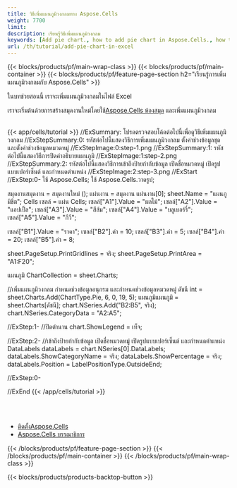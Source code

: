 ```yaml
---
title: วิธีเพิ่มแผนภูมิวงกลมทาง Aspose.Cells
weight: 7700
limit:
description: เรียนรู้วิธีเพิ่มแผนภูมิวงกลม
keywords: [Add pie chart., how to add pie chart in Aspose.Cells., how to add pie chart using Aspose.Cells]
url: /th/tutorial/add-pie-chart-in-excel
---
```

{{< blocks/products/pf/main-wrap-class >}}
{{< blocks/products/pf/main-container >}}
{{< blocks/products/pf/feature-page-section h2="เรียนรู้การเพิ่มแผนภูมิวงกลมกับ Aspose.Cells" >}}

<p>
ในบทช่วยสอนนี้ เราจะเพิ่มแผนภูมิวงกลมในไฟล์ Excel
</p>

<p>
 เราจะเริ่มต้นด้วยการสร้างสมุดงานใหม่โดยใช้<a href="https://www.nuget.org/packages/Aspose.Cells">Aspose.Cells ห้องสมุด</a> และเพิ่มแผนภูมิวงกลม
</p>

<br />
{{< app/cells/tutorial >}}
//ExSummary: โปรดตรวจสอบโค้ดต่อไปนี้เพื่อดูวิธีเพิ่มแผนภูมิวงกลม
//ExStepSummary:0: รหัสต่อไปนี้แสดงวิธีการเพิ่มแผนภูมิวงกลม ตั้งค่าช่วงข้อมูลชุด และตั้งค่าช่วงข้อมูลหมวดหมู่
//ExStepImage:0:step-1.png
//ExStepSummary:1: รหัสต่อไปนี้แสดงวิธีการปิดคำอธิบายแผนภูมิ
//ExStepImage:1:step-2.png
//ExStepSummary:2: รหัสต่อไปนี้แสดงวิธีการเข้าถึงป้ายกำกับข้อมูล เปิดชื่อหมวดหมู่ เปิดรูปแบบเปอร์เซ็นต์ และกำหนดตำแหน่ง
//ExStepImage:2:step-3.png
//ExStart
//ExStep:0-
ใช้ Aspose.Cells;
ใช้ Aspose.Cells.วาดรูป;

สมุดงานสมุดงาน = สมุดงานใหม่ ();
แผ่นงาน = สมุดงาน แผ่นงาน[0];
sheet.Name = "แผนภูมิชีต";
Cells เซลล์ = แผ่น Cells;
เซลล์["A1"].Value = "ผลไม้";
เซลล์["A2"].Value = "แอปเปิ้ล";
เซลล์["A3"].Value = "สีส้ม";
เซลล์["A4"].Value = "บลูเบอร์รี่";
เซลล์["A5"].Value = "กีวี";

เซลล์["B1"].Value = "ราคา";
เซลล์["B2"].ค่า = 10;
เซลล์["B3"].ค่า = 5;
เซลล์["B4"].ค่า = 20;
เซลล์["B5"].ค่า = 8;

sheet.PageSetup.PrintGridlines = จริง;
sheet.PageSetup.PrintArea = "A1:F20";

แผนภูมิ ChartCollection = sheet.Charts;

//เพิ่มแผนภูมิวงกลม กำหนดช่วงข้อมูลอนุกรม และกำหนดช่วงข้อมูลหมวดหมู่
ดัชนี int = sheet.Charts.Add(ChartType.Pie, 6, 0, 19, 5);
แผนภูมิแผนภูมิ = sheet.Charts[ดัชนี];
chart.NSeries.Add("B2:B5", จริง);
chart.NSeries.CategoryData = "A2:A5";

//ExStep:1-
//ปิดตำนาน
chart.ShowLegend = เท็จ;

//ExStep:2-
//เข้าถึงป้ายกำกับข้อมูล เปิดชื่อหมวดหมู่ เปิดรูปแบบเปอร์เซ็นต์ และกำหนดตำแหน่ง
DataLabels dataLabels = chart.NSeries[0].DataLabels;
dataLabels.ShowCategoryName = จริง;
dataLabels.ShowPercentage = จริง;
dataLabels.Position = LabelPositionType.OutsideEnd;

//ExStep:0-

//ExEnd
{{< /app/cells/tutorial >}}
<br />

<br />
<br />
<div class="code-sample">
    <ul class="link-list">
        <li class="link-item"><a href="https://docs.aspose.com/cells/net/installation/">ติดตั้งAspose.Cells</a></li>
        <li class="link-item"><a href="https://products.aspose.app/cells/editor/">Aspose.Cells บรรณาธิการ</a></li>
    </ul>
</div>

{{< /blocks/products/pf/feature-page-section >}}
{{< /blocks/products/pf/main-container >}}
{{< /blocks/products/pf/main-wrap-class >}}

{{< blocks/products/products-backtop-button >}}
